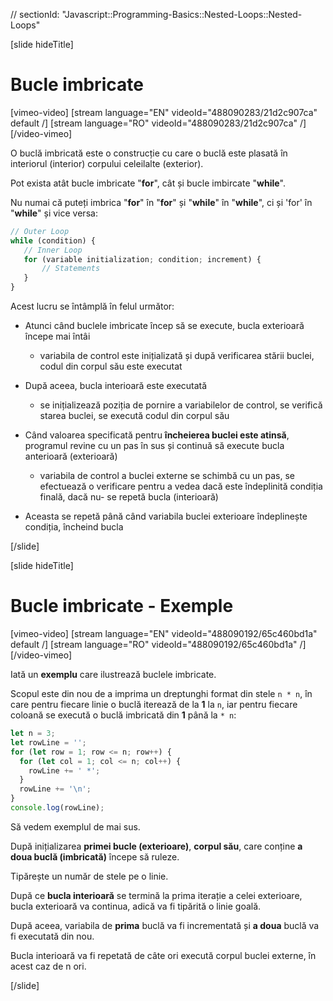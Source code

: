 // sectionId: "Javascript::Programming-Basics::Nested-Loops::Nested-Loops"

[slide hideTitle]

# Bucle imbricate

[vimeo-video]
[stream language="EN" videoId="488090283/21d2c907ca" default /]
[stream language="RO" videoId="488090283/21d2c907ca"  /]
[/video-vimeo]

O buclă imbricată este o construcție cu care o buclă este plasată în interiorul \(interior\) corpului celeilalte \(exterior\).

Pot exista atât bucle imbricate "**for**", cât și bucle imbircate "**while**".

Nu numai că puteți imbrica "**for**" în "**for**" și "**while**" în "**while**", ci și 'for' în "**while**" și vice versa: 

```js
// Outer Loop
while (condition) {
   // Inner Loop 
   for (variable initialization; condition; increment) {   
       // Statements
   }
}
```

Acest lucru se întâmplă în felul următor:

* Atunci când buclele imbricate încep să se execute, bucla exterioară începe mai întâi

     * variabila de control este inițializată și după verificarea stării buclei, codul din corpul său este executat

* După aceea, bucla interioară este executată

     * se inițializează poziția de pornire a variabilelor de control, se verifică starea buclei, se execută codul din corpul său

* Când valoarea specificată pentru **încheierea buclei este atinsă**, programul revine cu un pas în sus și continuă să execute bucla anterioară (exterioară)

     * variabila de control a buclei externe se schimbă cu un pas, se efectuează o verificare pentru a vedea dacă este îndeplinită condiția finală, dacă nu- se repetă bucla (interioară)

* Aceasta se repetă până când variabila buclei exterioare îndeplinește condiția, încheind bucla


[/slide]

[slide hideTitle]

# Bucle imbricate - Exemple

[vimeo-video]
[stream language="EN" videoId="488090192/65c460bd1a" default /]
[stream language="RO" videoId="488090192/65c460bd1a"  /]
[/video-vimeo]

Iată un **exemplu** care ilustrează buclele imbricate.

Scopul este din nou de a imprima un dreptunghi format din stele `n * n`, în care pentru fiecare linie o buclă iterează de la **1** la `n`, iar pentru fiecare coloană se execută o buclă imbricată din **1** până la `* n`:

```js live
let n = 3;
let rowLine = '';
for (let row = 1; row <= n; row++) {
  for (let col = 1; col <= n; col++) {
    rowLine += ' *';
  }
  rowLine += '\n';
}
console.log(rowLine);
```

Să vedem exemplul de mai sus.

După inițializarea **primei bucle (exterioare)**, **corpul său**, care conține **a doua buclă (imbricată)** începe să ruleze.

Tipărește un număr de stele pe o linie.

După ce **bucla interioară** se termină la prima iterație a celei exterioare, bucla exterioară va continua, adică va fi tipărită o linie goală.

După aceea, variabila de **prima** buclă va fi incrementată și **a doua** buclă va fi executată din nou.

Bucla interioară va fi repetată de câte ori execută corpul buclei externe, în acest caz de n ori.

[/slide]
